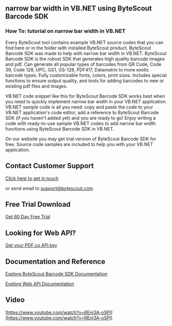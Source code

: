 ## narrow bar width in VB.NET using ByteScout Barcode SDK

### How To: tutorial on narrow bar width in VB.NET

Every ByteScout tool contains example VB.NET source codes that you can find here or in the folder with installed ByteScout product. ByteScout Barcode SDK was made to help with narrow bar width in VB.NET. ByteScout Barcode SDK is the robost SDK that generates high quality barcode images and pdf. Can generate all popular types of barcodes from QR Code, Code 39, Code 128, UPC, GS1, GS-128, PDF417, Datamatrix to more exotic barcode types. Fully customizable fonts, colors, print sizes. Includes special functions to ensure output quality, and tools for adding barcodes to new or existing pdf files and images.

VB.NET code snippet like this for ByteScout Barcode SDK works best when you need to quickly implement narrow bar width in your VB.NET application. VB.NET sample code is all you need: copy and paste the code to your VB.NET application's code editor, add a reference to ByteScout Barcode SDK (if you haven't added yet) and you are ready to go! Enjoy writing a code with ready-to-use sample VB.NET codes to add narrow bar width functions using ByteScout Barcode SDK in VB.NET.

On our website you may get trial version of ByteScout Barcode SDK for free. Source code samples are included to help you with your VB.NET application.

## Contact Customer Support

[Click here to get in touch](https://bytescout.zendesk.com/hc/en-us/requests/new?subject=ByteScout%20Barcode%20SDK%20Question)

or send email to [support@bytescout.com](mailto:support@bytescout.com?subject=ByteScout%20Barcode%20SDK%20Question) 

## Free Trial Download

[Get 60 Day Free Trial](https://bytescout.com/download/web-installer?utm_source=github-readme)

## Looking for Web API? 

[Get your PDF.co API key](https://pdf.co/documentation/api?utm_source=github-readme)

## Documentation and Reference

[Explore ByteScout Barcode SDK Documentation](https://bytescout.com/documentation/index.html?utm_source=github-readme)

[Explore Web API Documentation](https://pdf.co/documentation/api?utm_source=github-readme)

## Video

[https://www.youtube.com/watch?v=REnj3A-oSPI](https://www.youtube.com/watch?v=REnj3A-oSPI)